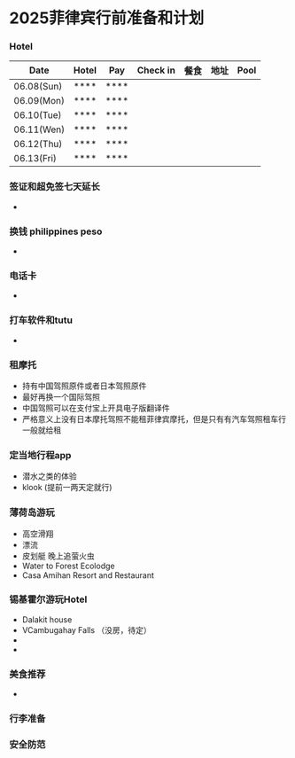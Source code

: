# 2025菲律宾行前准备和计划

### Hotel
| Date | Hotel | Pay | Check in | 餐食 | 地址 | Pool | 
| --- | --- | --- | --- | --- | --- | --- |
| 06.08(Sun) | **** | **** |  | |  | |
| 06.09(Mon) | **** | **** |  | |  | |
| 06.10(Tue) | **** | **** |  | |  | |
| 06.11(Wen) | **** | **** |  | |  | |
| 06.12(Thu) | **** | **** |  | |  | |
| 06.13(Fri) | **** | **** |  | |  | |

### 签证和超免签七天延长
- 

### 换钱 philippines peso
-

### 电话卡
- 

### 打车软件和tutu
- 

### 租摩托
- 持有中国驾照原件或者日本驾照原件
- 最好再换一个国际驾照
- 中国驾照可以在支付宝上开具电子版翻译件
- 严格意义上没有日本摩托驾照不能租菲律宾摩托，但是只有有汽车驾照租车行一般就给租

### 定当地行程app
- 潜水之类的体验
- klook (提前一两天定就行)

### 薄荷岛游玩
- 高空滑翔
- 漂流
- 皮划艇 晚上追萤火虫
- Water to Forest Ecolodge
- Casa Amihan Resort and Restaurant
  
### 锡基霍尔游玩Hotel
- Dalakit house
- VCambugahay Falls （没房，待定）
-
- 

### 美食推荐
- 

### 行李准备

### 安全防范

